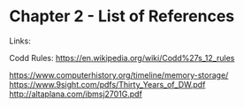 # Chapter 2 - List of References

Links:

Codd Rules: https://en.wikipedia.org/wiki/Codd%27s_12_rules

https://www.computerhistory.org/timeline/memory-storage/ https://www.9sight.com/pdfs/Thirty_Years_of_DW.pdf http://altaplana.com/ibmsj2701G.pdf
